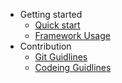 - Getting started
	- [Quick start](/quickstart)
	- [Framework Usage](/usage)
- Contribution
	- [Git Guidlines](/git-guidelines)
	- [Codeing Guidlines](/codeing-gudielines)
